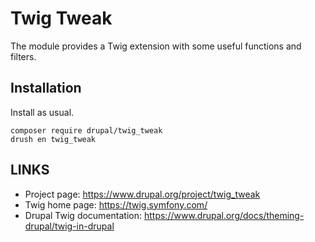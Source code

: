 # Twig Tweak

The  module provides a Twig extension with some useful functions and filters.

## Installation
Install as usual.
```shell
composer require drupal/twig_tweak
drush en twig_tweak
```

## LINKS
* Project page: https://www.drupal.org/project/twig_tweak
* Twig home page: https://twig.symfony.com/
* Drupal Twig documentation: https://www.drupal.org/docs/theming-drupal/twig-in-drupal